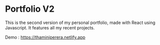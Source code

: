 # Portfolio V2

This is the second version of my personal portfolio, made with React using Javascript. It features all my recent projects.

Demo : https://thaminiperera.netlify.app